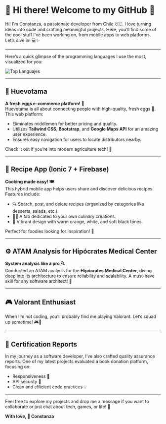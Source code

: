 # 🌸 Hi there! Welcome to my GitHub 🌸  

Hi! I'm Constanza, a passionate developer from Chile 🇨🇱. I love turning ideas into code and crafting meaningful projects. Here, you'll find some of the cool stuff I've been working on, from mobile apps to web platforms. Let’s dive in! 💻✨  

---

Here’s a quick glimpse of the programming languages I use the most, visualized for you:  

![Top Languajes](https://github-readme-stats.vercel.app/api/top-langs/?username=maricons&layout=compact)

---

## 🥚 Huevotama  
**A fresh eggs e-commerce platform! 🥚**  
Huevotama is all about connecting people with high-quality, fresh eggs 🐓. This web platform:  
- Eliminates middlemen for better pricing and quality.  
- Utilizes **Tailwind CSS**, **Bootstrap**, and **Google Maps API** for an amazing user experience.  
- Ensures easy navigation for users to locate distributors nearby.  

Check it out if you’re into modern agriculture tech! 🚜  

---

## 🍳 Recipe App (Ionic 7 + Firebase)  
**Cooking made easy! 🍽️**  
This hybrid mobile app helps users share and discover delicious recipes. Features include:  
- 🔍 Search, post, and delete recipes (organized by categories like desserts, salads, etc.).  
- 👩‍🍳 A tab dedicated to your own culinary creations.  
- 🌈 Vibrant design with warm orange, white, and soft black tones.  

Perfect for foodies looking for inspiration! 🌟  

---


## ⚙️ ATAM Analysis for Hipócrates Medical Center  
**System analysis like a pro 🔍**  
Conducted an ATAM analysis for the **Hipócrates Medical Center**, diving deep into its architecture to ensure reliability and scalability. A must-have skill for any software architect! 💼  

---

## 🎮 Valorant Enthusiast  
When I’m not coding, you’ll probably find me playing Valorant. Let’s squad up sometime! 🎮🖤  

---

## 💼 Certification Reports  
In my journey as a software developer, I’ve also crafted quality assurance reports. One of my latest projects evaluated a book donation platform, focusing on:  
- Responsiveness 📱  
- API security 🔐  
- Clean and efficient code practices 💡  

---

Feel free to explore my projects and drop me a message if you want to collaborate or just chat about tech, games, or life! 🌟  

**With love, 💖 Constanza**  
